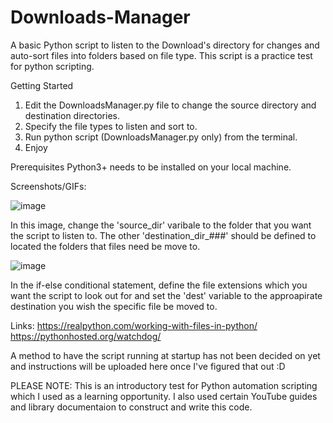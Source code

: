 # Downloads-Manager

A basic Python script to listen to the Download's directory for changes and auto-sort files into folders based on file type.
This script is a practice test for python scripting.


Getting Started
1. Edit the DownloadsManager.py file to change the source directory and destination directories.
2. Specify the file types to listen and sort to.
3. Run python script (DownloadsManager.py only) from the terminal.
4. Enjoy


Prerequisites
Python3+ needs to be installed on your local machine.


Screenshots/GIFs:

![image](https://github.com/AnoukDunu/Downloads-Manager/assets/52993706/840e8c2e-20b2-4efa-be3c-f4d7609b11e2)

In this image, change the 'source_dir' varibale to the folder that you want the script to listen to.
The other 'destination_dir_###' should be defined to located the folders that files need be move to.

![image](https://github.com/AnoukDunu/Downloads-Manager/assets/52993706/72c38d77-fe74-49b9-be8a-c9ba92b323e8)

In the if-else conditional statement, define the file extensions which you want the script to look out for and
set the 'dest' variable to the approapirate destination you wish the specific file be moved to.


Links:
https://realpython.com/working-with-files-in-python/
https://pythonhosted.org/watchdog/

A method to have the script running at startup has not been decided on yet and instructions will be uploaded here once I've figured that out :D

PLEASE NOTE: This is an introductory test for Python automation scripting which I used as a learning opportunity. I also used certain YouTube guides and library documentaion to construct
and write this code.
